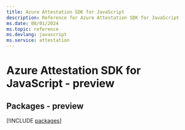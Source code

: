 ```yaml
---
title: Azure Attestation SDK for JavaScript
description: Reference for Azure Attestation SDK for JavaScript
ms.date: 08/01/2024
ms.topic: reference
ms.devlang: javascript
ms.service: attestation
---
```

# Azure Attestation SDK for JavaScript - preview
## Packages - preview
[!INCLUDE [packages](attestation-index.md)]
